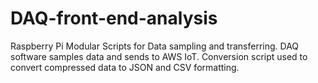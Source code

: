 # DAQ-front-end-analysis
Raspberry Pi Modular Scripts for Data sampling and transferring. DAQ software samples data and sends to AWS IoT. Conversion script used to convert compressed data to JSON and CSV formatting.
